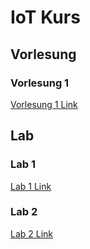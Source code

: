 # IoT Kurs 
## Vorlesung
### Vorlesung 1
[Vorlesung 1 Link](https://github.com/Witzeneder/IoT/blob/master/Vorlesung/Jakob/Vorlesung1.md)
## Lab
### Lab 1
[Lab 1 Link](https://github.com/Witzeneder/IoT/tree/master/%C3%9Cbungen/15_Nov_2018)
### Lab 2
[Lab 2 Link](https://github.com/Witzeneder/IoT/tree/master/%C3%9Cbungen/16_Nov_2018)
